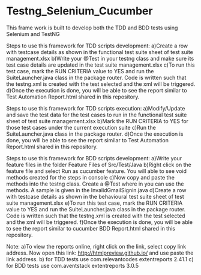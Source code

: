 # Testng_Selenium_Cucumber
This frame work is built to develop both the TDD and BDD tests using Selenium and TestNG

Steps to use this framework for TDD scripts development:
a)Create a row with testcase details as shown in the functional test suite sheet of test suite management.xlsx
b)Write your @Test in your testng class and make sure its test case details are updated in the test suite management.xlsx
c)To run this test case, mark the RUN CRITERIA value to YES and run the SuiteLauncher.java class in the package router. Code is written such that the testng.xml is created with the test selected and the xml will be triggered.
d)Once the execution is done, you will be able to see the report similar to Test Automation Report.html shared in this repository.

Steps to use this framework for TDD scripts execution:
a)Modify/Update and save the test data for the test cases to run in the functional test suite sheet of test suite management.xlsx
b)Mark the RUN CRITERIA to YES for those test cases under the current execution suite
c)Run the SuiteLauncher.java class in the package router.
d)Once the execution is done, you will be able to see the report similar to Test Automation Report.html shared in this repository.

Steps to use this framework for BDD scripts development:
a)Write your feature files in the folder Feature Files of Src/Test/Java
b)Right click on the feature file and select Run as cucumber feature. You will able to see void methods created for the steps in console
c)Now copy and paste the methods into the testng class. Create a @Test where in you can use the methods. A sample is given in the InvalidGmailSignin.java
d)Create a row with testcase details as shown in the behavioural test suite sheet of test suite management.xlsx
e)To run this test case, mark the RUN CRITERIA value to YES and run the SuiteLauncher.java class in the package router. Code is written such that the testng.xml is created with the test selected and the xml will be triggered.
f)Once the execution is done, you will be able to see the report similar to cucumber BDD Report.html shared in this repository.

Note: 
a)To view the reports online, right click on the link, select copy link address. Now open this link: http://htmlpreview.github.io/ and use paste the link address.
b) for TDD tests use
<dependency>
    <groupId>com.relevantcodes</groupId>
    <artifactId>extentreports</artifactId>
    <version>2.41.1</version>
</dependency>
c) for BDD tests use
<dependency>
    <groupId>com.aventstack</groupId>
    <artifactId>extentreports</artifactId>
    <version>3.0.5</version>
</dependency>
